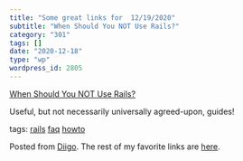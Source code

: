 ```yaml
---
title: "Some great links for  12/19/2020"
subtitle: "When Should You NOT Use Rails?"
category: "301"
tags: []
date: "2020-12-18"
type: "wp"
wordpress_id: 2805
---
```

[When Should You NOT Use Rails?](http://codefol.io/posts/when-should-you-not-use-rails/) 

Useful, but not necessarily universally agreed-upon, guides!

 tags: [rails](https://www.diigo.com/user/pitosalas/rails) [faq](https://www.diigo.com/user/pitosalas/faq) [howto](https://www.diigo.com/user/pitosalas/howto)

Posted from [Diigo](https://www.diigo.com). The rest of my favorite links are [here](https://www.diigo.com/user/pitosalas).